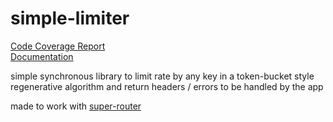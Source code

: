 # simple-limiter

[Code Coverage Report](http://endlist.github.io/simple-limiter/coverage/lcov-report/)  
[Documentation](http://endlist.github.io/simple-limiter/doc/)

simple synchronous library to limit rate by any key in a token-bucket style regenerative algorithm and return headers / errors to be handled by the app

made to work with [super-router](http://github.com/autoric/super-router)
